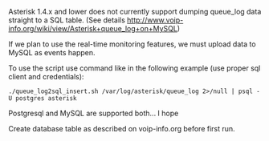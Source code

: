 Asterisk 1.4.x and lower does not currently support dumping queue_log data straight to a SQL table. (See details http://www.voip-info.org/wiki/view/Asterisk+queue_log+on+MySQL)

If we plan to use the real-time monitoring features, we must upload data to MySQL as events happen.

To use the script use command like in the following example (use proper sql client and credentials):


    ./queue_log2sql_insert.sh /var/log/asterisk/queue_log 2>/null | psql -U postgres asterisk

Postgresql and MySQL are supported both... I hope 

Create database table as described on voip-info.org before first run.